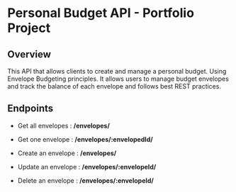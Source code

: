 # Personal Budget API - Portfolio Project
## Overview
This API that allows clients to create and manage a personal budget. Using Envelope Budgeting principles. It allows users to manage budget envelopes and track the balance of each envelope and follows best REST practices.

## Endpoints
- Get all envelopes : **/envelopes/**

- Get one envelope : **/envelopes/:envelopedId/**

- Create an envelope : **/envelopes/**

- Update an envelope : **/envelopes/:envelopeId/**

- Delete an envelope : **/envelopes/:envelopeId/**


